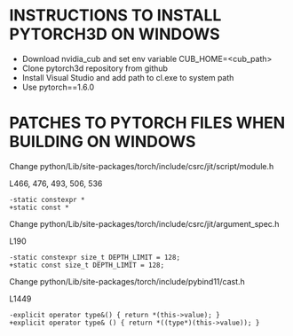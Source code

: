 # INSTRUCTIONS TO INSTALL PYTORCH3D ON WINDOWS

- Download nvidia_cub and set env variable CUB_HOME=<cub_path>
- Clone pytorch3d repository from github
- Install Visual Studio and add path to cl.exe to system path
- Use pytorch==1.6.0

# PATCHES TO PYTORCH FILES WHEN BUILDING ON WINDOWS
Change python/Lib/site-packages/torch/include/csrc/jit/script/module.h

L466, 476, 493, 506, 536
```
-static constexpr *
+static const *
```
Change python/Lib/site-packages/torch/include/csrc/jit/argument_spec.h

L190
```
-static constexpr size_t DEPTH_LIMIT = 128;
+static const size_t DEPTH_LIMIT = 128;
```

Change python/Lib/site-packages/torch/include/pybind11/cast.h

L1449
```
-explicit operator type&() { return *(this->value); }
+explicit operator type& () { return *((type*)(this->value)); }
```